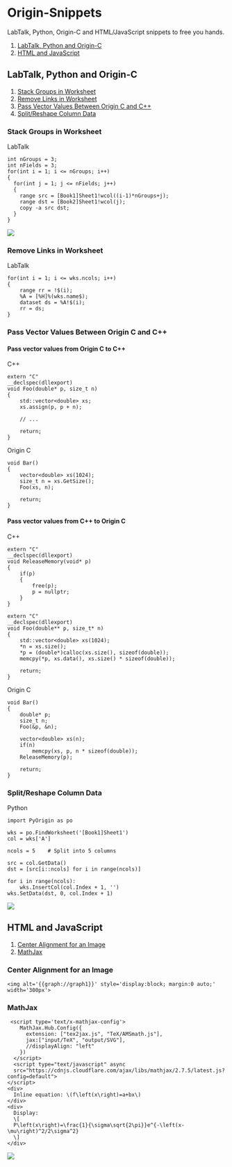 # Origin-Snippets

LabTalk, Python, Origin-C and HTML/JavaScript snippets to free you hands.


1. [LabTalk, Python and Origin-C](#labtalk-python-and-origin-c)
2. [HTML and JavaScript](#html-and-javascript)

## LabTalk, Python and Origin-C
1. [Stack Groups in Worksheet](#stack-groups-in-worksheet)
2. [Remove Links in Worksheet](#remove-links-in-worksheet)
3. [Pass Vector Values Between Origin C and C++](#pass-vector-values-between-origin-c-and-c)
4. [Split/Reshape Column Data](#splitreshape-column-data)

### Stack Groups in Worksheet
LabTalk
```
int nGroups = 3;
int nFields = 3;
for(int i = 1; i <= nGroups; i++)
{
  for(int j = 1; j <= nFields; j++)
  {
    range src = [Book1]Sheet1!wcol((i-1)*nGroups+j);
    range dst = [Book2]Sheet1!wcol(j);
    copy -a src dst;
  }
}
```
<img src="Screenshots/Stack Columns in Single Worksheet.png">

### Remove Links in Worksheet
LabTalk
```
for(int i = 1; i <= wks.ncols; i++)
{
    range rr = !$(i);
    %A = [%H]%(wks.name$);
    dataset ds = %A!$(i);
    rr = ds;
}
```

### Pass Vector Values Between Origin C and C++
#### Pass vector values from Origin C to C++
C++
```
extern "C"
__declspec(dllexport)
void Foo(double* p, size_t n)
{
    std::vector<double> xs;
    xs.assign(p, p + n);
    
    // ...
    
    return;
}
```
Origin C
```
void Bar()
{
    vector<double> xs(1024);
    size_t n = xs.GetSize();
    Foo(xs, n);
    
    return;
}
```
#### Pass vector values from C++ to Origin C
C++
```
extern "C"
__declspec(dllexport)
void ReleaseMemory(void* p)
{
    if(p)
    {
        free(p);
        p = nullptr;
    }
}

extern "C"
__declspec(dllexport)
void Foo(double** p, size_t* n)
{
    std::vector<double> xs(1024);
    *n = xs.size();
    *p = (double*)calloc(xs.size(), sizeof(double));
    memcpy(*p, xs.data(), xs.size() * sizeof(double));
    
    return;
}
```
Origin C
```
void Bar()
{
    double* p;
    size_t n;
    Foo(&p, &n);
    
    vector<double> xs(n);
    if(n)
        memcpy(xs, p, n * sizeof(double));
    ReleaseMemory(p);
    
    return;
}
```

### Split/Reshape Column Data
Python
```
import PyOrigin as po

wks = po.FindWorksheet('[Book1]Sheet1')
col = wks['A']

ncols = 5    # Split into 5 columns

src = col.GetData()
dst = [src[i::ncols] for i in range(ncols)]

for i in range(ncols):
    wks.InsertCol(col.Index + 1, '')
wks.SetData(dst, 0, col.Index + 1)
```
<img src="Screenshots/Split Reshape Column Data.png">

## HTML and JavaScript

1. [Center Alignment for an Image](#center-alignment-for-an-image)
2. [MathJax](#mathjax)

### Center Alignment for an Image
```
<img alt='{{graph://graph1}}' style='display:block; margin:0 auto;' width='300px'>
```

### MathJax
```
 <script type='text/x-mathjax-config'>
    MathJax.Hub.Config({
      extension: ["tex2jax.js", "TeX/AMSmath.js"],
      jax:["input/TeX", "output/SVG"],
      //displayAlign: "left"
    })
  </script>
  <script type="text/javascript" async
  src="https://cdnjs.cloudflare.com/ajax/libs/mathjax/2.7.5/latest.js?config=default">
</script>
<div>
  Inline equation: \(f\left(x\right)=a+bx\)
</div>
<div>
  Display:
  \[
  P\left(x\right)=\frac{1}{\sigma\sqrt{2\pi}}e^{-\left(x-\mu\right)^2/2\sigma^2}
  \]
</div>
```
<img src="Screenshots/mathjax.png">
